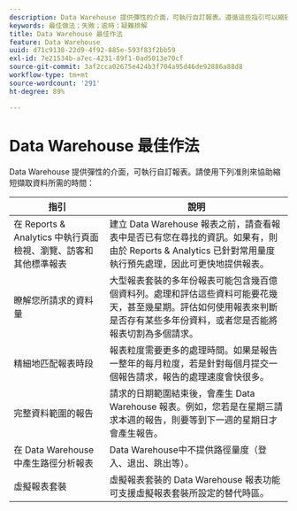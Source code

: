 ```yaml
---
description: Data Warehouse 提供彈性的介面，可執行自訂報表。遵循這些指引可以縮短擷取資料的時間。
keywords: 最佳做法；失敗；逾時；疑難排解
title: Data Warehouse 最佳作法
feature: Data Warehouse
uuid: d71c9138-22d9-4f92-885e-593f83f2bb59
exl-id: 7e21534b-a7ec-4231-89f1-0ad5013e70cf
source-git-commit: 3af2cca02675e424b3f704a95d46de92886a88d8
workflow-type: tm+mt
source-wordcount: '291'
ht-degree: 89%

---
```


# Data Warehouse 最佳作法

Data Warehouse 提供彈性的介面，可執行自訂報表。請使用下列准則來協助縮短擷取資料所需的時間：

| 指引 | 說明 |
|--- |--- |
| 在 Reports &amp; Analytics 中執行頁面檢視、瀏覽、訪客和其他標準報表 | 建立 Data Warehouse 報表之前，請查看報表中是否已有您在尋找的資訊。如果有，則由於 Reports &amp; Analytics 已針對常用量度執行預先處理，因此可更快地提供報表。 |
| 瞭解您所請求的資料量 | 大型報表套裝的多年份報表可能包含幾百億個資料列。處理和評估這些資料可能要花幾天，甚至幾星期。評估如何使用報表來判斷是否存有某些多年份資料，或者您是否能將報表切割為多個請求。 |
| 精細地匹配報表時段 | 報表粒度需要更多的處理時間。如果是報告一整年的每月粒度，若是針對每個月提交一個報告請求，報告的處理速度會快很多。 |
| 完整資料範圍的報告 | 請求的日期範圍結束後，會產生 Data Warehouse 報表。例如，您若是在星期三請求本週的報告，則要等到下一週的星期日才會產生報告。 |
| 在 Data Warehouse 中產生路徑分析報表 | Data Warehouse中不提供路徑量度（登入、退出、跳出等）。 |
| 虛擬報表套裝 | 虛擬報表套裝的 Data Warehouse 報表功能可支援虛擬報表套裝所設定的替代時區。 |
